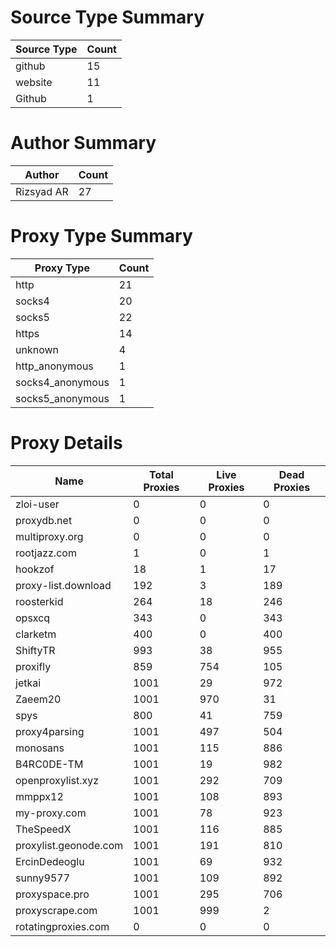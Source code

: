 # Source Type Summary

| Source Type | Count |
|-------------|-------|
| github | 15 |
| website | 11 |
| Github | 1 |


# Author Summary

| Author | Count |
|--------|-------|
| Rizsyad AR | 27 |


# Proxy Type Summary

| Proxy Type | Count |
|------------|-------|
| http | 21 |
| socks4 | 20 |
| socks5 | 22 |
| https | 14 |
| unknown | 4 |
| http_anonymous | 1 |
| socks4_anonymous | 1 |
| socks5_anonymous | 1 |


# Proxy Details

| Name | Total Proxies | Live Proxies | Dead Proxies |
|------|---------------|--------------|---------------|
| zloi-user | 0 | 0 | 0 |
| proxydb.net | 0 | 0 | 0 |
| multiproxy.org | 0 | 0 | 0 |
| rootjazz.com | 1 | 0 | 1 |
| hookzof | 18 | 1 | 17 |
| proxy-list.download | 192 | 3 | 189 |
| roosterkid | 264 | 18 | 246 |
| opsxcq | 343 | 0 | 343 |
| clarketm | 400 | 0 | 400 |
| ShiftyTR | 993 | 38 | 955 |
| proxifly | 859 | 754 | 105 |
| jetkai | 1001 | 29 | 972 |
| Zaeem20 | 1001 | 970 | 31 |
| spys | 800 | 41 | 759 |
| proxy4parsing | 1001 | 497 | 504 |
| monosans | 1001 | 115 | 886 |
| B4RC0DE-TM | 1001 | 19 | 982 |
| openproxylist.xyz | 1001 | 292 | 709 |
| mmppx12 | 1001 | 108 | 893 |
| my-proxy.com | 1001 | 78 | 923 |
| TheSpeedX | 1001 | 116 | 885 |
| proxylist.geonode.com | 1001 | 191 | 810 |
| ErcinDedeoglu | 1001 | 69 | 932 |
| sunny9577 | 1001 | 109 | 892 |
| proxyspace.pro | 1001 | 295 | 706 |
| proxyscrape.com | 1001 | 999 | 2 |
| rotatingproxies.com | 0 | 0 | 0 |
